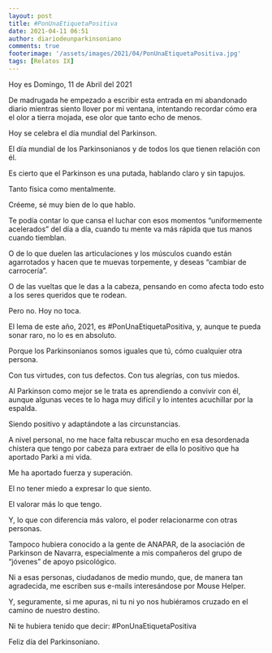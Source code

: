 ```yaml
---
layout: post
title: #PonUnaEtiquetaPositiva
date: 2021-04-11 06:51
author: diariodeunparkinsoniano
comments: true
footerimage: '/assets/images/2021/04/PonUnaEtiquetaPositiva.jpg'
tags: [Relatos IX]
---
```


Hoy es Domingo, 11 de Abril del 2021

De madrugada he empezado a escribir esta entrada en mi abandonado diario mientras siento llover por mi ventana, intentando recordar cómo era el olor a tierra mojada, ese olor que tanto echo de menos.

Hoy se celebra el día mundial del Parkinson.

El día mundial de los Parkinsonianos y de todos los que tienen relación con él.

Es cierto que el Parkinson es una putada, hablando claro y sin tapujos.

Tanto física como mentalmente.

Créeme, sé muy bien de lo que hablo.

Te podía contar lo que cansa el luchar con esos momentos “uniformemente acelerados” del día a día, cuando tu mente va más rápida que tus manos cuando tiemblan.

O de lo que duelen las articulaciones y los músculos cuando están agarrotados y hacen que te muevas torpemente, y deseas “cambiar de carrocería”.

O de las vueltas que le das a la cabeza, pensando en como afecta todo esto a los seres queridos que te rodean.

Pero no. Hoy no toca.

El lema de este año, 2021, es #PonUnaEtiquetaPositiva, y, aunque te pueda sonar raro, no lo es en absoluto.

Porque los Parkinsonianos somos iguales que tú, cómo cualquier otra persona.

Con tus virtudes, con tus defectos. Con tus alegrías, con tus miedos.

Al Parkinson como mejor se le trata es aprendiendo a convivir con él, aunque algunas veces te lo haga muy difícil y lo intentes acuchillar por la espalda.

Siendo positivo y adaptándote a las circunstancias.

A nivel personal, no me hace falta rebuscar mucho en esa desordenada chistera que tengo por cabeza para extraer de ella lo positivo que ha aportado Parki a mi vida.

Me ha aportado fuerza y superación.

El no tener miedo a expresar lo que siento.

El valorar más lo que tengo.

Y, lo que con diferencia más valoro, el poder relacionarme con otras personas.

Tampoco hubiera conocido a la gente de ANAPAR, de la asociación de Parkinson de Navarra, especialmente a mis compañeros del grupo de “jóvenes” de apoyo psicológico.

Ni a esas personas, ciudadanos de medio mundo, que, de manera tan agradecida, me escriben sus e-mails interesándose por Mouse Helper.

Y, seguramente, si me apuras, ni tu ni yo nos hubiéramos cruzado en el camino de nuestro destino.

Ni te hubiera tenido que decir: #PonUnaEtiquetaPositiva

Feliz día del Parkinsoniano.
